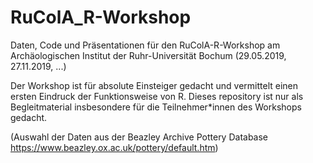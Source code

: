 # RuColA_R-Workshop
Daten, Code und Präsentationen für den RuColA-R-Workshop am Archäologischen Institut der Ruhr-Universität Bochum
(29.05.2019, 27.11.2019, ...)

Der Workshop ist für absolute Einsteiger gedacht und vermittelt einen ersten Eindruck der Funktionsweise von R. Dieses repository ist nur als Begleitmaterial insbesondere für die Teilnehmer\*innen des Workshops gedacht.

(Auswahl der Daten aus der Beazley Archive Pottery Database <https://www.beazley.ox.ac.uk/pottery/default.htm>)
